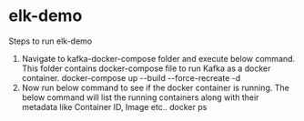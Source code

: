 # elk-demo
Steps to run elk-demo

1. Navigate to kafka-docker-compose folder and execute below command. This folder contains docker-compose file to run Kafka as a docker container.
    docker-compose up --build --force-recreate -d
2. Now run below command to see if the docker container is running. The below command will list the running containers along with their metadata like Container ID, Image etc..
    docker ps
